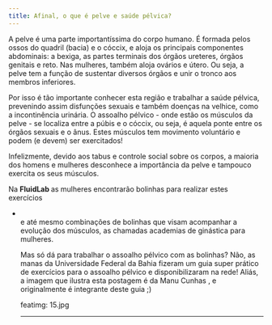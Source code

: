 ```yaml
---
title: Afinal, o que é pelve e saúde pélvica?
---
```

A pelve é uma parte importantíssima do corpo humano. É formada pelos ossos do quadril (bacia) e o cóccix, e aloja os principais componentes abdominais: a bexiga, as partes terminais dos órgãos ureteres, órgãos genitais e reto. Nas mulheres, também aloja ovários e útero. Ou seja, a pelve tem a função de sustentar diversos órgãos e unir o tronco aos membros inferiores.
 
Por isso é tão importante conhecer esta região e trabalhar a saúde pélvica, prevenindo assim disfunções sexuais e também doenças na velhice, como a incontinência urinária. O assoalho pélvico - onde estão os músculos da pelve - se localiza entre a púbis e o cóccix, ou seja, é aquela ponte entre os órgãos sexuais e o ânus. Estes músculos tem movimento voluntário e podem (e devem) ser exercitados!
 
Infelizmente, devido aos tabus e controle social sobre os corpos, a maioria dos homens e mulheres desconhece a importância da pelve e tampouco exercita os seus músculos.
 
Na <b> FluidLab </b> as mulheres encontrarão bolinhas para realizar estes exercícios 
<ul>
<li> <a href ="https://www.laboratoriodosprazeres.com.br/saude-sexual-e-pelvica/"> </a> </li> </u> e até mesmo combinações de bolinhas que visam acompanhar a evolução dos músculos, as chamadas academias de ginástica para mulheres.
 
Mas só dá para trabalhar o assoalho pélvico com as bolinhas? Não, as manas da Universidade Federal da Bahia fizeram um guia super prático de exercícios para o assoalho pélvico e disponibilizaram na rede! Aliás, a imagem que ilustra esta postagem é da Manu Cunhas , e originalmente é integrante deste guia ;)
 
 featimg: 15.jpg
 
---
